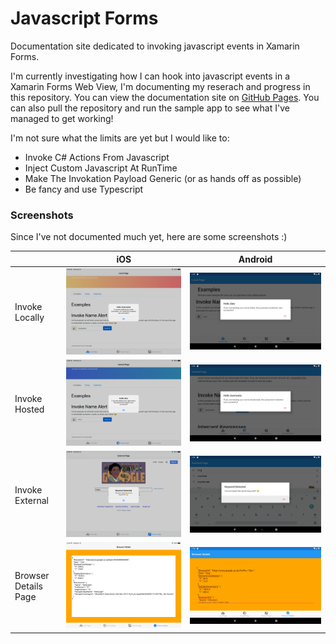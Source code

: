 # Javascript Forms
Documentation site dedicated to invoking javascript events in Xamarin Forms.



I'm currently investigating how I can hook into javascript events in a Xamarin Forms Web View, I'm documenting my reserach and progress in this repository. You can view the documentation site on [GitHub Pages](https://axemasta.github.io/JavascriptForms/index.html). You can also pull the repository and run the sample app to see what I've managed to get working!



I'm not sure what the limits are yet but I would like to:

- Invoke C# Actions From Javascript
- Inject Custom Javascript At RunTime
- Make The Invokation Payload Generic (or as hands off as possible)
- Be fancy and use Typescript



### Screenshots

Since I've not documented much yet, here are some screenshots :)

|                      | iOS                                                          | Android                                                      |
| -------------------- | ------------------------------------------------------------ | ------------------------------------------------------------ |
| Invoke Locally       | ![Invoke Locally In Sample App on iOS](docs/assets/ios/invoke-locally.png) | ![Invoke Locally In Sample App on Android](docs/assets/android/invoke-locally.png) |
| Invoke Hosted        | ![Invoke Hosted In Sample App on iOS](docs/assets/ios/invoke-hosted.png) | ![Invoke Hosted In Sample App on Android](docs/assets/android/invoke-hosted.png) |
| Invoke External      | ![Invoke Externally In Sample App on iOS](docs/assets/ios/invoke-external.png) | ![Invoke Externally In Sample App on Android](docs/assets/android/invoke-external.png) |
| Browser Details Page | ![Browser Details Page on iOS](docs/assets/ios/browser-details.png) | ![Browser Details Page on Android](docs/assets/android/browser-details.png) |

